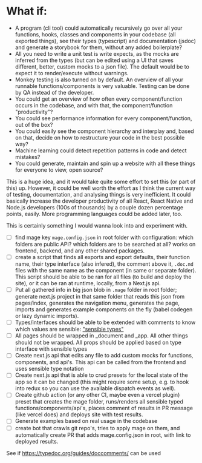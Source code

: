 # What if:

- A program (cli tool) could automatically recursively go over all your functions, hooks, classes and components in your codebase (all exported things), see their types (typescript) and documentation (jsdoc) and generate a storybook for them, without any added boilerplate?
- All you need to write a unit test is write expects, as the mocks are inferred from the types (but can be edited using a UI that saves different, better, custom mocks to a json file). The default would be to expect it to render/execute without warnings.
- Monkey testing is also turned on by default. An overview of all your runnable functions/components is very valuable. Testing can be done by QA instead of the developer.
- You could get an overview of how often every component/function occurs in the codebase, and with that, the component/function "productivity"?
- You could see performance information for every component/function, out of the box?
- You could easily see the component hierarchy and interplay and, based on that, decide on how to restructure your code in the best possible way?
- Machine learning could detect repetition patterns in code and detect mistakes?
- You could generate, maintain and spin up a website with all these things for everyone to view, open source?

This is a huge idea, and it would take quite some effort to set this (or part of this) up. However, it could be well worth the effort as I think the current way of testing, documentation, and analysing things is very inefficient. It could basically increase the developer productivity of all React, React Native and Node.js developers (100s of thousands) by a couple dozen percentage points, easily. More programming languages could be added later, too.

This is certainly something I would wanna look into and experiment with.

- [ ] find mage key `mage.config.json` in root folder with configuration: which folders are public API? which folders are to be searched at all? works on frontend, backend, and any other shared packages.
- [ ] create a script that finds all exports and export defaults, their function name, their type interface (also infered), the comment above it, `.doc.md` files with the same name as the component (in same or separate folder). This script should be able to be ran for all files (to build and deploy the site), or it can be ran at runtime, locally, from a Next.js api.
- [ ] Put all gathered info in big json blob in `.mage` folder in root folder; generate next.js project in that same folder that reads this json from pages/index, generates the navigation menu, generates the page, imports and generates example components on the fly (babel codegen or lazy dynamic imports).
- [ ] Types/interfaces should be able to be extended with comments to know which values are sensible: ["sensible types"](https://github.com/Code-From-Anywhere/opportunities/issues/20)
- [ ] All pages should be wrapped in \_document and \_app. All other things should not be wrapped. All props should be applied based on type interface with sensible types
- [ ] Create next.js api that edits any file to add custom mocks for functions, components, and api's. This api can be called from the frontend and uses sensible type notation
- [ ] Create next.js api that is able to crud presets for the local state of the app so it can be changed (this might require some setup, e.g. to hook into redux so you can use the available dispatch events as well).
- [ ] Create github action (or any other CI, maybe even a vercel plugin) preset that creates the mage folder, runs/renders all sensible typed functions/components/api's, places comment of results in PR message (like vercel does) and deploys site with test results.
- [ ] Generate examples based on real usage in the codebase
- [ ] create bot that crawls git repo's, tries to apply mage on them, and automatically create PR that adds mage.config.json in root, with link to deployed results.

See if https://typedoc.org/guides/doccomments/ can be used
